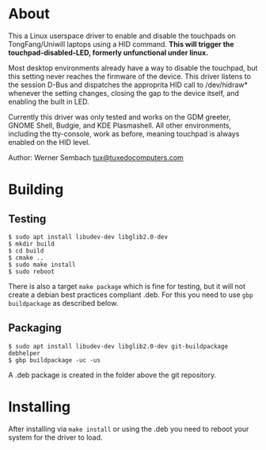 # About
This a Linux userspace driver to enable and disable the touchpads on TongFang/Uniwill laptops using a HID command. **This will trigger the touchpad-disabled-LED, formerly unfunctional under linux.**

Most desktop environments already have a way to disable the touchpad, but this setting never reaches the firmware of the device. This driver listens to the session D-Bus and dispatches the approprita HID call to /dev/hidraw* whenever the setting changes, closing the gap to the device itself, and enabling the built in LED.

Currently this driver was only tested and works on the GDM greeter, GNOME Shell, Budgie, and KDE Plasmashell. All other environments, including the tty-console, work as before, meaning touchpad is always enabled on the HID level.

Author: Werner Sembach <tux@tuxedocomputers.com>

# Building

## Testing
```
$ sudo apt install libudev-dev libglib2.0-dev
$ mkdir build
$ cd build
$ cmake ..
$ sudo make install
$ sudo reboot
```

There is also a target `make package` which is fine for testing, but it will not create a debian best practices compliant .deb. For this you need to use `gbp buildpackage` as described below.

## Packaging
```
$ sudo apt install libudev-dev libglib2.0-dev git-buildpackage debhelper
$ gbp buildpackage -uc -us
```
A .deb package is created in the folder above the git repository.

# Installing

After installing via `make install` or using the .deb you need to reboot your system for the driver to load.

